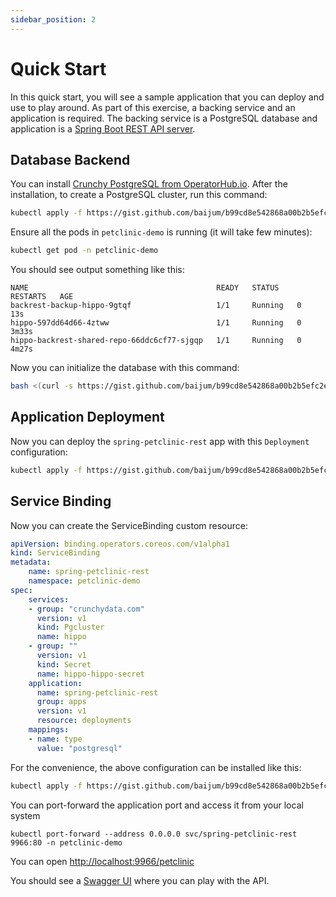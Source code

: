 ```yaml
---
sidebar_position: 2
---
```


# Quick Start

In this quick start, you will see a sample application that you can deploy and
use to play around.  As part of this exercise, a backing service and an
application is required.  The backing service is a PostgreSQL database and
application is a [Spring Boot REST API server][petclinic].

## Database Backend

You can install [Crunchy PostgreSQL from OperatorHub.io][crunchy].  After the
installation, to create a PostgreSQL cluster, run this command:

```bash
kubectl apply -f https://gist.github.com/baijum/b99cd8e542868a00b2b5efc2e1b7dc10/raw/04eb5fe3d7f393af5a6760b03d9a1a3f5c725077/pgcluster.yaml
```

Ensure all the pods in `petclinic-demo` is running (it will take few minutes):

```bash
kubectl get pod -n petclinic-demo
```

You should see output something like this:

```
NAME                                          READY   STATUS    RESTARTS   AGE
backrest-backup-hippo-9gtqf                   1/1     Running   0          13s
hippo-597dd64d66-4ztww                        1/1     Running   0          3m33s
hippo-backrest-shared-repo-66ddc6cf77-sjgqp   1/1     Running   0          4m27s
```

Now you can initialize the database with this command:

```bash
bash <(curl -s https://gist.github.com/baijum/b99cd8e542868a00b2b5efc2e1b7dc10/raw/04eb5fe3d7f393af5a6760b03d9a1a3f5c725077/init-database.sh)>
```

## Application Deployment

Now you can deploy the `spring-petclinic-rest` app with this `Deployment`
configuration:

```bash
kubectl apply -f https://gist.github.com/baijum/b99cd8e542868a00b2b5efc2e1b7dc10/raw/04eb5fe3d7f393af5a6760b03d9a1a3f5c725077/app-deployment.yaml
```

## Service Binding

Now you can create the ServiceBinding custom resource:

```yaml
apiVersion: binding.operators.coreos.com/v1alpha1
kind: ServiceBinding
metadata:
    name: spring-petclinic-rest
    namespace: petclinic-demo
spec:
    services:
    - group: "crunchydata.com"
      version: v1
      kind: Pgcluster
      name: hippo
    - group: ""
      version: v1
      kind: Secret
      name: hippo-hippo-secret
    application:
      name: spring-petclinic-rest
      group: apps
      version: v1
      resource: deployments
    mappings:
    - name: type
      value: "postgresql"
```

For the convenience, the above configuration can be installed like this:

```bash
kubectl apply -f https://gist.github.com/baijum/b99cd8e542868a00b2b5efc2e1b7dc10/raw/04eb5fe3d7f393af5a6760b03d9a1a3f5c725077/service-binding.yaml
```


You can port-forward the application port and access it from your local system

```
kubectl port-forward --address 0.0.0.0 svc/spring-petclinic-rest 9966:80 -n petclinic-demo
```

You can open [http://localhost:9966/petclinic](http://localhost:9966/petclinic)

You should see a [Swagger UI][swagger] where you can play with the API.

[petclinic]: https://github.com/spring-petclinic/spring-petclinic-rest
[olm]: https://olm.operatorframework.io
[crunchy]: https://operatorhub.io/operator/postgresql
[operator-sdk]: https://sdk.operatorframework.io
[pack]: https://buildpacks.io/docs/tools/pack/
[swagger]: https://swagger.io
